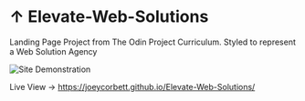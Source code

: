 # ↑ Elevate-Web-Solutions
Landing Page Project from The Odin Project Curriculum. Styled to represent a Web Solution Agency

![Site Demonstration](https://github.com/JoeyCorbett/Elevate-Web-Solutions/assets/134228957/5a320559-af2d-465d-a5ff-333d573cd506)

Live View -> https://joeycorbett.github.io/Elevate-Web-Solutions/
